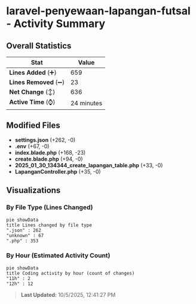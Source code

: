 # laravel-penyewaan-lapangan-futsal - Activity Summary 

## Overall Statistics

| Stat                   | Value                                                             |
| ---------------------- | ----------------------------------------------------------------- |
| **Lines Added** (➕)   | 659                                          |
| **Lines Removed** (➖) | 23                                        |
| **Net Change** (↕)    | 636                |
| **Active Time** (⌚)   | 24 minutes |


## Modified Files
- **settings.json** (+262, -0)
- **.env** (+67, -0)
- **index.blade.php** (+168, -23)
- **create.blade.php** (+94, -0)
- **2025_01_30_134344_create_lapangan_table.php** (+33, -0)
- **LapanganController.php** (+35, -0)

## Visualizations

### By File Type (Lines Changed)

```mermaid
pie showData
title Lines changed by file type
".json" : 262
"unknown" : 67
".php" : 353
```

### By Hour (Estimated Activity Count)

```mermaid
pie showData
title Coding activity by hour (count of changes)
"11h" : 2
"12h" : 12
```


> **Last Updated:** 10/5/2025, 12:41:27 PM